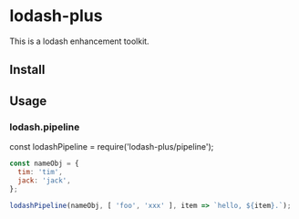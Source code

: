 # lodash-plus
This is a lodash enhancement toolkit.

## Install

## Usage
### lodash.pipeline
const lodashPipeline = require('lodash-plus/pipeline');

```javascript
const nameObj = {
  tim: 'tim',
  jack: 'jack',
};

lodashPipeline(nameObj, [ 'foo', 'xxx' ], item => `hello, ${item}.`);

```
